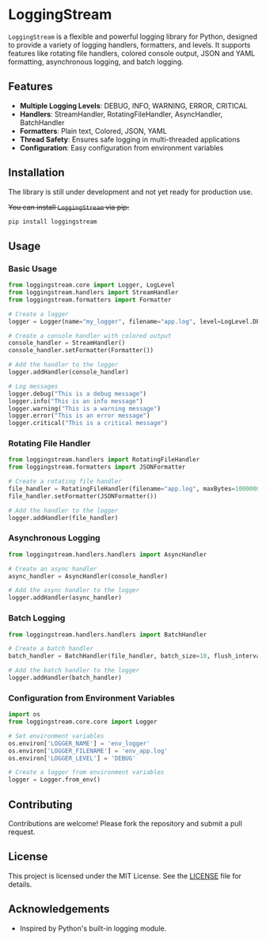 # LoggingStream

`LoggingStream` is a flexible and powerful logging library for Python, designed to provide a variety of logging handlers, formatters, and levels. It supports features like rotating file handlers, colored console output, JSON and YAML formatting, asynchronous logging, and batch logging.

## Features

- **Multiple Logging Levels**: DEBUG, INFO, WARNING, ERROR, CRITICAL
- **Handlers**: StreamHandler, RotatingFileHandler, AsyncHandler, BatchHandler
- **Formatters**: Plain text, Colored, JSON, YAML
- **Thread Safety**: Ensures safe logging in multi-threaded applications
- **Configuration**: Easy configuration from environment variables

## Installation

The library is still under development and not yet ready for production use.

~~You can install `LoggingStream` via pip:~~

```sh
pip install loggingstream
```

## Usage

### Basic Usage

```python
from loggingstream.core import Logger, LogLevel
from loggingstream.handlers import StreamHandler
from loggingstream.formatters import Formatter

# Create a logger
logger = Logger(name="my_logger", filename="app.log", level=LogLevel.DEBUG)

# Create a console handler with colored output
console_handler = StreamHandler()
console_handler.setFormatter(Formatter())

# Add the handler to the logger
logger.addHandler(console_handler)

# Log messages
logger.debug("This is a debug message")
logger.info("This is an info message")
logger.warning("This is a warning message")
logger.error("This is an error message")
logger.critical("This is a critical message")
```

### Rotating File Handler

```python
from loggingstream.handlers import RotatingFileHandler
from loggingstream.formatters import JSONFormatter

# Create a rotating file handler
file_handler = RotatingFileHandler(filename="app.log", maxBytes=1000000, backupCount=3)
file_handler.setFormatter(JSONFormatter())

# Add the handler to the logger
logger.addHandler(file_handler)
```

### Asynchronous Logging

```python
from loggingstream.handlers.handlers import AsyncHandler

# Create an async handler
async_handler = AsyncHandler(console_handler)

# Add the async handler to the logger
logger.addHandler(async_handler)
```

### Batch Logging

```python
from loggingstream.handlers.handlers import BatchHandler

# Create a batch handler
batch_handler = BatchHandler(file_handler, batch_size=10, flush_interval=5)

# Add the batch handler to the logger
logger.addHandler(batch_handler)
```

### Configuration from Environment Variables

```python
import os
from loggingstream.core.core import Logger

# Set environment variables
os.environ['LOGGER_NAME'] = 'env_logger'
os.environ['LOGGER_FILENAME'] = 'env_app.log'
os.environ['LOGGER_LEVEL'] = 'DEBUG'

# Create a logger from environment variables
logger = Logger.from_env()
```

## Contributing

Contributions are welcome! Please fork the repository and submit a pull request.

## License

This project is licensed under the MIT License. See the [LICENSE](LICENSE) file for details.

## Acknowledgements

- Inspired by Python's built-in logging module.